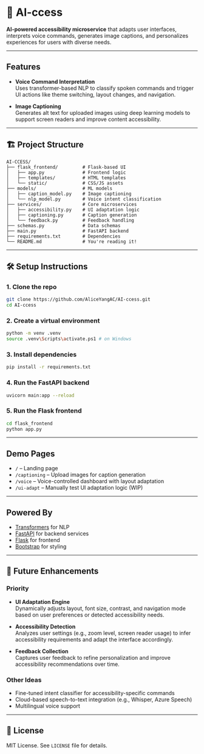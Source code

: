 # 🧠 AI-ccess

**AI-powered accessibility microservice** that adapts user interfaces, interprets voice commands, generates image captions, and personalizes experiences for users with diverse needs.

---

## Features

- **Voice Command Interpretation**  
  Uses transformer-based NLP to classify spoken commands and trigger UI actions like theme switching, layout changes, and navigation.

- **Image Captioning**  
  Generates alt text for uploaded images using deep learning models to support screen readers and improve content accessibility.

---

## 🏗️ Project Structure

```
AI-CCESS/
├── flask_frontend/         # Flask-based UI
│   ├── app.py              # Frontend logic
│   ├── templates/          # HTML templates
│   └── static/             # CSS/JS assets
├── models/                 # ML models
│   ├── caption_model.py    # Image captioning
│   └── nlp_model.py        # Voice intent classification
├── services/               # Core microservices
│   ├── accessibility.py    # UI adaptation logic
│   ├── captioning.py       # Caption generation
│   └── feedback.py         # Feedback handling
├── schemas.py              # Data schemas
├── main.py                 # FastAPI backend
├── requirements.txt        # Dependencies
└── README.md               # You're reading it!
```

---

## 🛠️ Setup Instructions

### 1. Clone the repo

```bash
git clone https://github.com/AliceYangAC/AI-ccess.git
cd AI-ccess
```

### 2. Create a virtual environment

```bash
python -m venv .venv
source .venv\Scripts\activate.ps1 # on Windows
```

### 3. Install dependencies

```bash
pip install -r requirements.txt
```

### 4. Run the FastAPI backend

```bash
uvicorn main:app --reload
```

### 5. Run the Flask frontend

```bash
cd flask_frontend
python app.py
```

---

## Demo Pages

- `/` – Landing page
- `/captioning` – Upload images for caption generation
- `/voice` – Voice-controlled dashboard with layout adaptation
- `/ui-adapt` – Manually test UI adaptation logic (WIP)

---

## Powered By

- [Transformers](https://huggingface.co/transformers/) for NLP
- [FastAPI](https://fastapi.tiangolo.com/) for backend services
- [Flask](https://flask.palletsprojects.com/) for frontend
- [Bootstrap](https://getbootstrap.com/) for styling

---

## 📌 Future Enhancements

### Priority

- **UI Adaptation Engine**  
  Dynamically adjusts layout, font size, contrast, and navigation mode based on user preferences or detected accessibility needs.

- **Accessibility Detection**  
  Analyzes user settings (e.g., zoom level, screen reader usage) to infer accessibility requirements and adapt the interface accordingly.

- **Feedback Collection**  
  Captures user feedback to refine personalization and improve accessibility recommendations over time.

### Other Ideas

- Fine-tuned intent classifier for accessibility-specific commands
- Cloud-based speech-to-text integration (e.g., Whisper, Azure Speech)
- Multilingual voice support

---

## 📄 License

MIT License. See `LICENSE` file for details.
